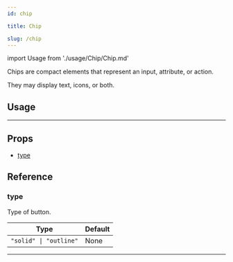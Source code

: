 ```yaml
---
id: chip

title: Chip

slug: /chip
---
```


import Usage from './usage/Chip/Chip.md'

Chips are compact elements that represent an input, attribute, or action.

They may display text, icons, or both.

## Usage

<Usage />

---

## Props

- [type](#type)

## Reference

### type

Type of button.

| Type                   | Default |
| ---------------------- | ------- |
| `"solid" \| "outline"` | None    |

---
